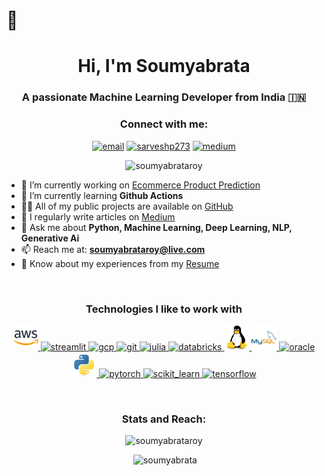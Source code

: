 #  👋
<h1 align="center">Hi, I'm Soumyabrata</h1>
<h3 align="center">A passionate Machine Learning Developer from India 🇮🇳</h3>


<h3 align="center">Connect with me:</h3>
<p align="center">
  <a href="mailto:soumyabrataroy@live.com?subject=Just%20saw%20your%20work&body=Hi%20Soumya%2C%20I%20just%20saw%20your%20work%20and%20I%20would%20like%20to%20work%20with%20you." target="_blank"><img  src="https://cdn.jsdelivr.net/npm/simple-icons@3.0.1/icons/gmail.svg" alt="email" height="30" width="40" /></a>
  <a href="https://linkedin.com/in/soumyabratar" target="_blank"><img  src="https://cdn.jsdelivr.net/npm/simple-icons@3.0.1/icons/linkedin.svg" alt="sarveshp273" height="30" width="40" /></a>
<a href="https://medium.com/@soumyabrataroy" target="_blank"><img  src="https://github.com/soumyabrataroy/Soumyabrata-Roy/assets/46237589/f9d5d931-1a2a-453a-99ae-9676d89bc05b" alt="medium" height="30" width="40" /></a>
</p>



<p align="center"> <img src="https://komarev.com/ghpvc/?username=soumyabrataroy&label=Profile%20views&color=0e75b6&style=flat" alt="soumyabrataroy" width="130"/> </p>


- 🔭 I’m currently working on [Ecommerce Product Prediction](https://github.com/soumyabrataroy/predicting_ecommerce_product_discount)
- 🌱 I’m currently learning **Github Actions**
- 👨‍💻 All of my public projects are available on [GitHub](https://github.com/soumyabrataroy?tab=repositories)
- 📝 I regularly write articles on [Medium](https://medium.com/@soumyabrataroy)
- 💬 Ask me about **Python, Machine Learning, Deep Learning, NLP, Generative Ai**
- 📫 Reach me at: **soumyabrataroy@live.com**
- 📄 Know about my experiences from my [Resume](https://docs.google.com/document/d/168UMg1DF2boGrylUB4tUvyLRfQPC9FHoSm2auL9l2SI/edit?usp=sharing)

<br/>


<h3 align="center">Technologies I like to work with </h3>
<p align="center"> 
  <a href="https://aws.amazon.com" target="_blank"> <img src="https://raw.githubusercontent.com/devicons/devicon/master/icons/amazonwebservices/amazonwebservices-original-wordmark.svg" alt="aws" width="40" height="40"/> </a> 
  <a href="https://streamlit.io/" target="_blank"> <img src="https://github.com/soumyabrataroy/Soumyabrata-Roy/assets/46237589/0d78c537-49d9-4109-9a6a-668214ae26c7" alt="streamlit" width="50" height="40"/> </a> 
  <a href="https://cloud.google.com" target="_blank"> <img src="https://www.vectorlogo.zone/logos/google_cloud/google_cloud-icon.svg" alt="gcp" width="40" height="40"/> </a>   <a href="https://git-scm.com/" target="_blank"> <img src="https://www.vectorlogo.zone/logos/git-scm/git-scm-icon.svg" alt="git" width="40" height="40"/> </a> 
  <a href="https://julialang.org/" target="_blank"> <img src="https://github.com/soumyabrataroy/Soumyabrata-Roy/assets/46237589/04348ace-6517-4731-b478-4908558fcfaa" alt="julia" width="50" height="40"/> </a>    
  <a href="https://www.databricks.com/" target="_blank"> <img src="https://github.com/soumyabrataroy/Soumyabrata-Roy/assets/46237589/6bd41963-90dd-4d34-a549-548399deb36a" alt="databricks" width="50" height="40"/> </a>
  <a href="https://www.linux.org/" target="_blank"> <img src="https://raw.githubusercontent.com/devicons/devicon/master/icons/linux/linux-original.svg" alt="linux" width="40" height="40"/> </a>
  <a href="https://www.mysql.com/" target="_blank"> <img src="https://raw.githubusercontent.com/devicons/devicon/master/icons/mysql/mysql-original-wordmark.svg" alt="mysql" width="40" height="40"/> </a>
  <a href="https://spark.apache.org/docs/latest/api/python/index.html" target="_blank"> <img src="https://github.com/soumyabrataroy/Soumyabrata-Roy/assets/46237589/d07c0c6d-ee4a-4613-8f9b-26e241363c39" alt="oracle" width="60" height="40"/> </a>
  <a href="https://www.python.org" target="_blank"> <img src="https://raw.githubusercontent.com/devicons/devicon/master/icons/python/python-original.svg" alt="python" width="40" height="40"/> </a> 
  <a href="https://pytorch.org/" target="_blank"> <img src="https://www.vectorlogo.zone/logos/pytorch/pytorch-icon.svg" alt="pytorch" width="40" height="40"/> </a> 
  <a href="https://scikit-learn.org/" target="_blank"> <img src="https://upload.wikimedia.org/wikipedia/commons/0/05/Scikit_learn_logo_small.svg" alt="scikit_learn" width="40" height="40"/> </a>
  <a href="https://www.tensorflow.org" target="_blank"> <img src="https://www.vectorlogo.zone/logos/tensorflow/tensorflow-icon.svg" alt="tensorflow" width="40" height="40"/> </a> 
</p>
<br/>

<h3 align="center">Stats and Reach:</h3>

<p align="center"><img src="https://github-readme-stats.vercel.app/api/top-langs?username=soumyabrataroy&show_icons=true&locale=en&layout=compact&langs_count=8&custom_title=Soumyabrata%27s%20Most%20Used%20Languages&hide=prs,contribs&count_private=true" alt="soumyabrataroy" /></p>

<p align="center" >&nbsp;<img src="https://github-readme-stats.vercel.app/api?username=soumyabrataroy&show_icons=true&count_private=true&custom_title=Soumyabrata%27s%20GitHub%20Stats&hide=prs,contribs&include_all_commits=true" alt="soumyabrata" /></p>
